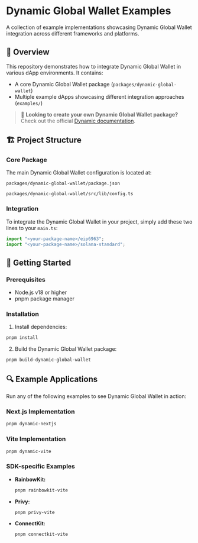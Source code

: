 # Dynamic Global Wallet Examples

A collection of example implementations showcasing Dynamic Global Wallet integration across different frameworks and platforms.

## 🌟 Overview

This repository demonstrates how to integrate Dynamic Global Wallet in various dApp environments. It contains:

- A core Dynamic Global Wallet package (`packages/dynamic-global-wallet`)
- Multiple example dApps showcasing different integration approaches (`examples/`)

> 📘 **Looking to create your own Dynamic Global Wallet package?**
> Check out the official [Dynamic documentation](https://docs.dynamic.xyz/).

## 🏗️ Project Structure

### Core Package

The main Dynamic Global Wallet configuration is located at:

```
packages/dynamic-global-wallet/package.json

packages/dynamic-global-wallet/src/lib/config.ts
```

### Integration

To integrate the Dynamic Global Wallet in your project, simply add these two lines to your `main.ts`:

```typescript
import "<your-package-name>/eip6963";
import "<your-package-name>/solana-standard";
```

## 🚀 Getting Started

### Prerequisites

- Node.js v18 or higher
- pnpm package manager

### Installation

1. Install dependencies:

```bash
pnpm install
```

2. Build the Dynamic Global Wallet package:

```bash
pnpm build-dynamic-global-wallet
```

## 🔍 Example Applications

Run any of the following examples to see Dynamic Global Wallet in action:

### Next.js Implementation

```bash
pnpm dynamic-nextjs
```

### Vite Implementation

```bash
pnpm dynamic-vite
```

### SDK-specific Examples

- **RainbowKit:**

  ```bash
  pnpm rainbowkit-vite
  ```

- **Privy:**

  ```bash
  pnpm privy-vite
  ```

- **ConnectKit:**
  ```bash
  pnpm connectkit-vite
  ```
